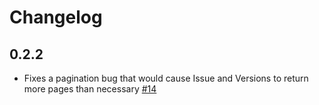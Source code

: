 # Changelog

## 0.2.2
  * Fixes a pagination bug that would cause Issue and Versions to return more pages than necessary [#14](https://github.com/singer-io/tap-jira/pull/14)
